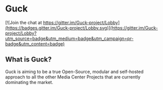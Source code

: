 # Guck

[![Join the chat at https://gitter.im/Guck-project/Lobby](https://badges.gitter.im/Guck-project/Lobby.svg)](https://gitter.im/Guck-project/Lobby?utm_source=badge&utm_medium=badge&utm_campaign=pr-badge&utm_content=badge)

## What is Guck?
Guck is aiming to be a true Open-Source, modular and self-hosted approach to all the other Media Center Projects that are currently dominating the market.